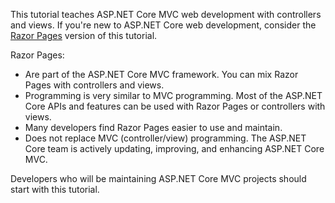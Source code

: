 This tutorial teaches ASP.NET Core MVC web development with controllers and views. If you're new to ASP.NET Core web development, consider the [Razor Pages](xref:tutorials/razor-pages/razor-pages-start) version of this tutorial.

Razor Pages:

* Are part of the ASP.NET Core MVC framework. You can mix Razor Pages with controllers and views.
* Programming is very similar to MVC programming. Most of the ASP.NET Core APIs and features can be used with Razor Pages or controllers with views.
* Many developers find Razor Pages easier to use and maintain.
* Does not replace MVC (controller/view) programming. The ASP.NET Core team is actively updating, improving, and enhancing ASP.NET Core MVC.

Developers who will be maintaining ASP.NET Core MVC projects should start with this tutorial.